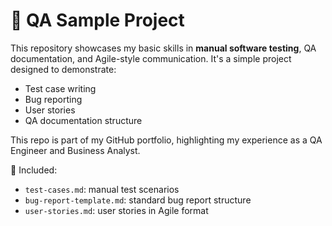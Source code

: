 # 🧪 QA Sample Project

This repository showcases my basic skills in **manual software testing**, QA documentation, and Agile-style communication. It's a simple project designed to demonstrate:

- Test case writing
- Bug reporting
- User stories
- QA documentation structure

This repo is part of my GitHub portfolio, highlighting my experience as a QA Engineer and Business Analyst.

📄 Included:
- `test-cases.md`: manual test scenarios
- `bug-report-template.md`: standard bug report structure
- `user-stories.md`: user stories in Agile format
